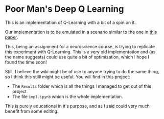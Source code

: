 # Poor Man's Deep Q Learning
This is an implementation of Q-Learning with a bit of a spin on it.

Our implementation is to be emulated in a scenario similar to the one in [this paper](https://shadlenlab.columbia.edu/publications/publications/mike/yang_shadlen_2007.pdf).

This, being an assignment for a neuroscience course, is trying to replicate this experiment with Q-Learning. This is a very old implementation and (as the name suggests) could use quite a bit of optimization, which I hope I found the time soon!

Still, I believe the wiki might be of use to anyone trying to do the same thing, so I think this stilll might be useful. You will find in this project:

- The `Results` folder which is all the things I managed to get out of this project.
- The file `impl.ipynb` which is the whole implementation.

This is purely educational in it's purpose, and as I said could very much benefit from some editing.
